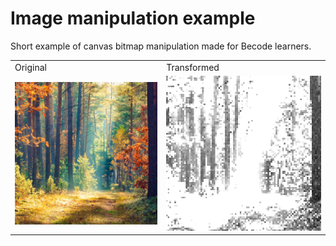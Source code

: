 # Image manipulation example

Short example of canvas bitmap manipulation made for Becode learners.

<table>
  <tr>
    <td>Original</td>
    <td>Transformed</td>
  </tr>

  <tr>
    <td>
      <img src="./forest.png" />
    </td>
    <td>
      <img src="./transformed.png" />
    </td>
  </tr>
</table>
